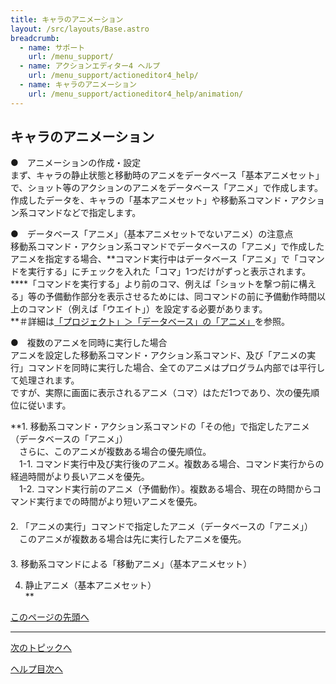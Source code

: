 ```yaml
---
title: キャラのアニメーション
layout: /src/layouts/Base.astro
breadcrumb:
  - name: サポート
    url: /menu_support/
  - name: アクションエディター4 ヘルプ
    url: /menu_support/actioneditor4_help/
  - name: キャラのアニメーション
    url: /menu_support/actioneditor4_help/animation/
---
```


## キャラのアニメーション

●　アニメーションの作成・設定  
まず、キャラの静止状態と移動時のアニメをデータベース「基本アニメセット」で、ショット等のアクションのアニメをデータベース「アニメ」で作成します。  
作成したデータを、キャラの「基本アニメセット」や移動系コマンド・アクション系コマンドなどで指定します。  

●　データベース「アニメ」（基本アニメセットでないアニメ）の注意点  
移動系コマンド・アクション系コマンドでデータベースの「アニメ」で作成したアニメを指定する場合、**コマンド実行中はデータベース「アニメ」で「コマンドを実行する」にチェックを入れた「コマ」1つだけがずっと表示されます。  
****「コマンドを実行する」より前のコマ、例えば「ショットを撃つ前に構える」等の予備動作部分を表示させるためには、同コマンドの前に予備動作時間以上のコマンド（例えば「ウエイト」）を設定する必要があります。  
**＃詳細は[「プロジェクト」＞「データベース」の「アニメ」](../menu_project_database/#ANIM)を参照。  

●　複数のアニメを同時に実行した場合  
アニメを設定した移動系コマンド・アクション系コマンド、及び「アニメの実行」コマンドを同時に実行した場合、全てのアニメはプログラム内部では平行して処理されます。  
ですが、実際に画面に表示されるアニメ（コマ）はただ1つであり、次の優先順位に従います。  
  
**1. 移動系コマンド・アクション系コマンドの「その他」で指定したアニメ（データベースの「アニメ」）  
　さらに、このアニメが複数ある場合の優先順位。  
　1-1. コマンド実行中及び実行後のアニメ。複数ある場合、コマンド実行からの経過時間がより長いアニメを優先。  
　1-2. コマンド実行前のアニメ（予備動作）。複数ある場合、現在の時間からコマンド実行までの時間がより短いアニメを優先。  
　  
2. 「アニメの実行」コマンドで指定したアニメ（データベースの「アニメ」）  
　このアニメが複数ある場合は先に実行したアニメを優先。  
　  
3. 移動系コマンドによる「移動アニメ」（基本アニメセット）  
  
4. 静止アニメ（基本アニメセット）  
**

[このページの先頭へ](#TOP)

---

  

[次のトピックへ](../menu/)

[ヘルプ目次へ](../)